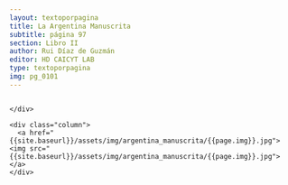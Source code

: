 ```yaml
---
layout: textoporpagina
title: La Argentina Manuscrita
subtitle: página 97
section: Libro II
author: Rui Díaz de Guzmán
editor: HD CAICYT LAB
type: textoporpagina
img: pg_0101
---
```


<div class="row">
    <div class="column">


    </div>

    <div class="column">
      <a href="{{site.baseurl}}/assets/img/argentina_manuscrita/{{page.img}}.jpg"><img src="{{site.baseurl}}/assets/img/argentina_manuscrita/{{page.img}}.jpg"></a>
    </div>
</div>